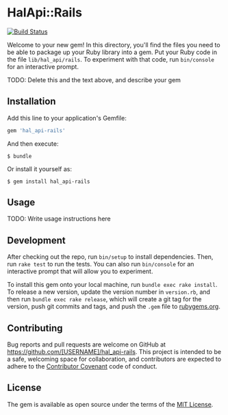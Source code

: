 # HalApi::Rails

[![Build Status](https://travis-ci.org/PRX/hal_api-rails.svg?branch=master)](https://travis-ci.org/PRX/hal_api-rails)

Welcome to your new gem! In this directory, you'll find the files you need to be able to package up your Ruby library into a gem. Put your Ruby code in the file `lib/hal_api/rails`. To experiment with that code, run `bin/console` for an interactive prompt.

TODO: Delete this and the text above, and describe your gem

## Installation

Add this line to your application's Gemfile:

```ruby
gem 'hal_api-rails'
```

And then execute:

    $ bundle

Or install it yourself as:

    $ gem install hal_api-rails

## Usage

TODO: Write usage instructions here

## Development

After checking out the repo, run `bin/setup` to install dependencies. Then, run `rake test` to run the tests. You can also run `bin/console` for an interactive prompt that will allow you to experiment.

To install this gem onto your local machine, run `bundle exec rake install`. To release a new version, update the version number in `version.rb`, and then run `bundle exec rake release`, which will create a git tag for the version, push git commits and tags, and push the `.gem` file to [rubygems.org](https://rubygems.org).

## Contributing

Bug reports and pull requests are welcome on GitHub at https://github.com/[USERNAME]/hal_api-rails. This project is intended to be a safe, welcoming space for collaboration, and contributors are expected to adhere to the [Contributor Covenant](contributor-covenant.org) code of conduct.


## License

The gem is available as open source under the terms of the [MIT License](http://opensource.org/licenses/MIT).
